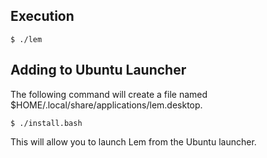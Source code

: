 ## Execution

```
$ ./lem
```

## Adding to Ubuntu Launcher

The following command will create a file named $HOME/.local/share/applications/lem.desktop.
```
$ ./install.bash
```

This will allow you to launch Lem from the Ubuntu launcher.
